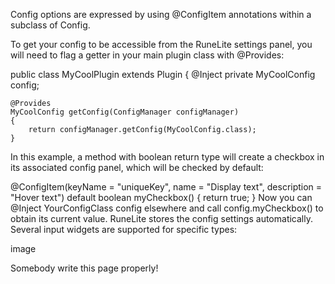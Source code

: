 Config options are expressed by using @ConfigItem annotations within a subclass of Config.

To get your config to be accessible from the RuneLite settings panel, you will need to flag a getter in your main plugin class with @Provides:

public class MyCoolPlugin extends Plugin {
@Inject
private MyCoolConfig config;

	@Provides
	MyCoolConfig getConfig(ConfigManager configManager)
	{
		return configManager.getConfig(MyCoolConfig.class);
	}
In this example, a method with boolean return type will create a checkbox in its associated config panel, which will be checked by default:

@ConfigItem(keyName = "uniqueKey", name = "Display text", description = "Hover text")
default boolean myCheckbox()
{
return true;
}
Now you can @Inject YourConfigClass config elsewhere and call config.myCheckbox() to obtain its current value. RuneLite stores the config settings automatically. Several input widgets are supported for specific types:

image

Somebody write this page properly!